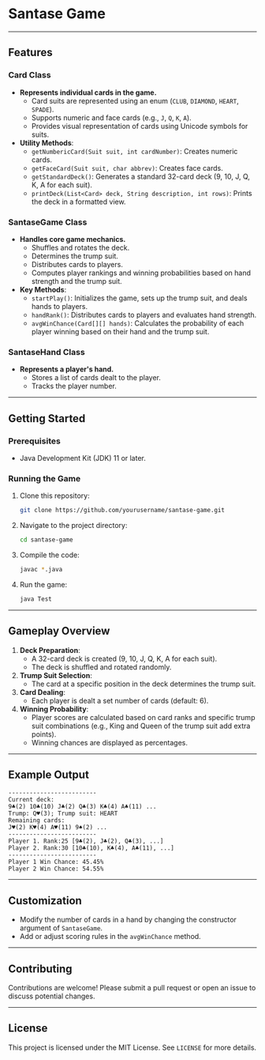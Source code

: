 # Santase Game

---

## Features

### Card Class
- **Represents individual cards in the game.**
  - Card suits are represented using an enum (`CLUB`, `DIAMOND`, `HEART`, `SPADE`).
  - Supports numeric and face cards (e.g., `J`, `Q`, `K`, `A`).
  - Provides visual representation of cards using Unicode symbols for suits.
- **Utility Methods**:
  - `getNumbericCard(Suit suit, int cardNumber)`: Creates numeric cards.
  - `getFaceCard(Suit suit, char abbrev)`: Creates face cards.
  - `getStandardDeck()`: Generates a standard 32-card deck (9, 10, J, Q, K, A for each suit).
  - `printDeck(List<Card> deck, String description, int rows)`: Prints the deck in a formatted view.

### SantaseGame Class
- **Handles core game mechanics.**
  - Shuffles and rotates the deck.
  - Determines the trump suit.
  - Distributes cards to players.
  - Computes player rankings and winning probabilities based on hand strength and the trump suit.
- **Key Methods**:
  - `startPlay()`: Initializes the game, sets up the trump suit, and deals hands to players.
  - `handRank()`: Distributes cards to players and evaluates hand strength.
  - `avgWinChance(Card[][] hands)`: Calculates the probability of each player winning based on their hand and the trump suit.

### SantaseHand Class
- **Represents a player's hand.**
  - Stores a list of cards dealt to the player.
  - Tracks the player number.

---

## Getting Started

### Prerequisites
- Java Development Kit (JDK) 11 or later.

### Running the Game
1. Clone this repository:
   ```bash
   git clone https://github.com/yourusername/santase-game.git
   ```
2. Navigate to the project directory:
   ```bash
   cd santase-game
   ```
3. Compile the code:
   ```bash
   javac *.java
   ```
4. Run the game:
   ```bash
   java Test
   ```

---

## Gameplay Overview
1. **Deck Preparation**:
   - A 32-card deck is created (9, 10, J, Q, K, A for each suit).
   - The deck is shuffled and rotated randomly.
2. **Trump Suit Selection**:
   - The card at a specific position in the deck determines the trump suit.
3. **Card Dealing**:
   - Each player is dealt a set number of cards (default: 6).
4. **Winning Probability**:
   - Player scores are calculated based on card ranks and specific trump suit combinations (e.g., King and Queen of the trump suit add extra points).
   - Winning chances are displayed as percentages.

---

## Example Output
```plaintext
-------------------------
Current deck:
9♣(2) 10♣(10) J♣(2) Q♣(3) K♣(4) A♣(11) ...
Trump: Q♥(3); Trump suit: HEART
Remaining cards:
J♥(2) K♥(4) A♥(11) 9♠(2) ...
-------------------------
Player 1. Rank:25 [9♣(2), J♣(2), Q♣(3), ...]
Player 2. Rank:30 [10♣(10), K♣(4), A♣(11), ...]
-------------------------
Player 1 Win Chance: 45.45%
Player 2 Win Chance: 54.55%
```

---

## Customization
- Modify the number of cards in a hand by changing the constructor argument of `SantaseGame`.
- Add or adjust scoring rules in the `avgWinChance` method.

---

## Contributing
Contributions are welcome! Please submit a pull request or open an issue to discuss potential changes.

---

## License
This project is licensed under the MIT License. See `LICENSE` for more details.

